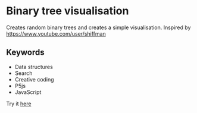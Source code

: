 # Binary tree visualisation

Creates random binary trees and creates a simple visualisation. Inspired by https://www.youtube.com/user/shiffman

## Keywords

- Data structures
- Search
- Creative coding
- P5js
- JavaScript

Try it [here](https://juanirache.github.io/coding-fun/binary-tree-visualisation/)

